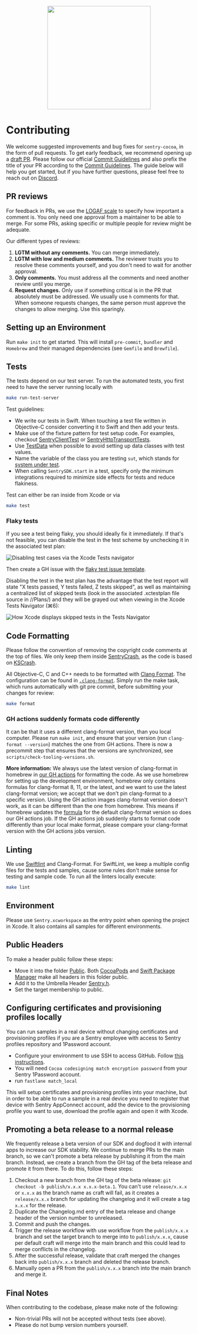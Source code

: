<p align="center">
  <a href="https://sentry.io" target="_blank" align="center">
    <img src="https://sentry-brand.storage.googleapis.com/sentry-logo-black.png" width="280">
  </a>
  <br />
</p>

# Contributing

We welcome suggested improvements and bug fixes for `sentry-cocoa`, in the form of pull requests. To get early feedback, we recommend opening up a [draft PR](https://docs.github.com/en/pull-requests/collaborating-with-pull-requests/proposing-changes-to-your-work-with-pull-requests/about-pull-requests#draft-pull-requests). Please follow our official [Commit Guidelines](https://develop.sentry.dev/code-review/#commit-guidelines) and also prefix the title of your PR according to the [Commit Guidelines](https://develop.sentry.dev/code-review/#commit-guidelines). The guide below will help you get started, but if you have further questions, please feel free to reach out on [Discord](https://discord.gg/Ww9hbqr).

## PR reviews

For feedback in PRs, we use the [LOGAF scale](https://develop.sentry.dev/engineering-practices/code-review/#logaf-scale) to specify how important a comment is. You only need one approval from a maintainer to be able to merge. For some PRs, asking specific or multiple people for review might be adequate.

Our different types of reviews:

1. **LGTM without any comments.** You can merge immediately.
2. **LGTM with low and medium comments.** The reviewer trusts you to resolve these comments yourself, and you don't need to wait for another approval.
3. **Only comments.** You must address all the comments and need another review until you merge.
4. **Request changes.** Only use if something critical is in the PR that absolutely must be addressed. We usually use `h` comments for that. When someone requests changes, the same person must approve the changes to allow merging. Use this sparingly.

## Setting up an Environment

Run `make init` to get started. This will install `pre-commit`, `bundler` and `Homebrew` and their managed dependencies (see `Gemfile` and `Brewfile`).

## Tests

The tests depend on our test server. To run the automated tests, you first need to have the server running locally with

```sh
make run-test-server
```

Test guidelines:

- We write our tests in Swift. When touching a test file written in Objective-C consider converting it to Swift and then add your tests.
- Make use of the fixture pattern for test setup code. For examples, checkout [SentryClientTest](/Tests/SentryTests/SentryClientTest.swift) or [SentryHttpTransportTests](/Tests/SentryTests/SentryHttpTransportTests.swift).
- Use [TestData](/Tests/SentryTests/Protocol/TestData.swift) when possible to avoid setting up data classes with test values.
- Name the variable of the class you are testing `sut`, which stands for [system under test](https://en.wikipedia.org/wiki/System_under_test).
- When calling `SentrySDK.start` in a test, specify only the minimum integrations required to minimize side effects for tests and reduce flakiness.

Test can either be ran inside from Xcode or via

```sh
make test
```

### Flaky tests

If you see a test being flaky, you should ideally fix it immediately. If that's not feasible, you can disable the test in the test scheme by unchecking it in the associated test plan:

![Disabling test cases via the Xcode Tests navigator](./develop-docs/disabling_tests_xcode_test_plan.png)

Then create a GH issue with the [flaky test issue template](https://github.com/getsentry/sentry-cocoa/issues/new?assignees=&labels=Platform%3A+Cocoa%2CType%3A+Flaky+Test&template=flaky-test.yml).

Disabling the test in the test plan has the advantage that the test report will state "X tests passed, Y tests failed, Z tests skipped", as well as maintaining a centralized list of skipped tests (look in the associated .xctestplan file source in //Plans/) and they will be grayed out when viewing in the Xcode Tests Navigator (⌘6):

![How Xcode displays skipped tests in the Tests Navigator](./develop-docs/xcode_tests_navigator_with_skipped_test.png)

## Code Formatting

Please follow the convention of removing the copyright code comments at the top of files. We only keep them inside [SentryCrash](/SentryCrash/),
as the code is based on [KSCrash](https://github.com/kstenerud/KSCrash).

All Objective-C, C and C++ needs to be formatted with [Clang Format](http://clang.llvm.org/docs/ClangFormat.html). The configuration can be found in [`.clang-format`](./.clang-format). Simply run the make task, which runs automatically with git pre commit, before submitting your changes for review:

```sh
make format
```

### GH actions suddenly formats code differently

It can be that it uses a different clang-format version, than you local computer. Please run `make init`, and ensure that your version (run `clang-format --version`) matches the one from GH actions. There is now a precommit step that ensures that the versions are synchronized, see `scripts/check-tooling-versions.sh`.

**More information:**
We always use the latest version of clang-format in homebrew in [our GH actions](https://github.com/getsentry/sentry-cocoa/blob/bdaf35331fa9dc67fc318e4a25b92cdc9b0c0ed7/.github/workflows/format-code.yml#L19-L20) for formatting the code.
As we use homebrew for setting up the development environment, homebrew only contains formulas for clang-format 8, 11, or the latest, and we want to use the latest clang-format version; we accept that we don't pin clang-format to a specific version. Using the GH action images clang-format version doesn't work, as it can be different than the one from homebrew.
This means if homebrew updates the [formula](https://formulae.brew.sh/formula/) for the default clang-format version so does our GH actions job. If the GH actions job suddenly starts to format code differently than your local make format, please compare your clang-format version with the GH actions jobs version.

## Linting

We use [Swiftlint](https://github.com/realm/SwiftLint) and Clang-Format. For SwiftLint, we keep a multiple config files for the tests and samples, cause some rules don't make sense for testing and sample code. To run all the linters locally execute:

```sh
make lint
```

## Environment

Please use `Sentry.xcworkspace` as the entry point when opening the project in Xcode. It also contains all samples for different environments.

## Public Headers

To make a header public follow these steps:

- Move it into the folder [Public](/Sources/Sentry/Public). Both [CocoaPods](Sentry.podspec) and [Swift Package Manager](Package.swift) make all headers in this folder public.
- Add it to the Umbrella Header [Sentry.h](/Sources/Sentry/Public/Sentry.h).
- Set the target membership to public.

## Configuring certificates and provisioning profiles locally

You can run samples in a real device without changing certificates and provisioning profiles if you are a Sentry employee with access to Sentry profiles repository and 1Password account.

- Configure your environment to use SSH to access GitHub. Follow [this instructions](https://docs.github.com/en/authentication/connecting-to-github-with-ssh).
- You will need `Cocoa codesigning match encryption password` from your Sentry 1Password account.
- run `fastlane match_local`

This will setup certificates and provisioning profiles into your machine, but in order to be able to run a sample in a real device you need to register that device with Sentry AppConnect account, add the device to the provisioning profile you want to use, download the profile again and open it with Xcode.

## Promoting a beta release to a normal release

We frequently release a beta version of our SDK and dogfood it with internal apps to increase our SDK stability. We continue to merge PRs to the main branch, so we can't promote a beta release by publishing it from the main branch. Instead, we create a branch from the GH tag of the beta release and promote it from there. To do this, follow these steps:

1. Checkout a new branch from the GH tag of the beta release: `git checkout -b publish/x.x.x x.x.x-beta.1`. You can't use `release/x.x.x` or `x.x.x` as the branch name as craft will fail, as it creates a `release/x.x.x` branch for updating the changelog and it will create a tag `x.x.x` for the release.
2. Duplicate the Changelog.md entry of the beta release and change header of the version number to unreleased.
3. Commit and push the changes.
4. Trigger the release workflow with use workflow from the `publish/x.x.x` branch and set the target branch to merge into to `publish/x.x.x`, cause per default craft will merge into the main branch and this could lead to merge conflicts in the changelog.
5. After the successful release, validate that craft merged the changes back into `publish/x.x.x` branch and deleted the release branch.
6. Manually open a PR from the `publish/x.x.x` branch into the main branch and merge it.

## Final Notes

When contributing to the codebase, please make note of the following:

- Non-trivial PRs will not be accepted without tests (see above).
- Please do not bump version numbers yourself.
